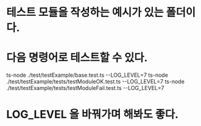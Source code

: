 # 테스트 모듈을 작성하는 예시가 있는 폴더이다.

# 다음 명령어로 테스트할 수 있다.

ts-node ./test/testExample/base.test.ts --LOG_LEVEL=7
ts-node ./test/testExample/tests/testModuleOK.test.ts --LOG_LEVEL=7
ts-node ./test/testExample/tests/testModuleFail.test.ts --LOG_LEVEL=7

# LOG_LEVEL 을 바꿔가며 해봐도 좋다.

